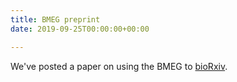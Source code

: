 ```yaml
---
title: BMEG preprint
date: 2019-09-25T00:00:00+00:00

---
```


We've posted a paper on using the BMEG to [bioRxiv](https://www.biorxiv.org/content/10.1101/773911v1).
